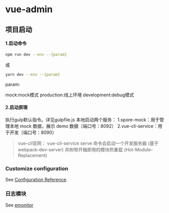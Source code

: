 # vue-admin

<!-- ## Project setup
```
yarn install
```

### Compiles and hot-reloads for development
```
yarn run serve
```

### Compiles and minifies for production
```
yarn run build
```

### Run your tests
```
yarn run test
```

### Lints and fixes files
```
yarn run lint
``` -->

## 项目启动
#### 1.启动命令
```bash
npm run dev --env --{param}
```
或
```bash
yarn dev --env --{param}
```

param:

mock:mock模式
production:线上环境
development:debug模式


#### 2.启动原理
执行gulp默认指令。详见gulpfile.js
本地启动两个服务：
1.spore-mock：用于管理本地 mock 数据，展示 demo 数据（端口号：8092）
2.vue-cli-service：用于开发（端口号：8090）
> vue-cli官网：
vue-cli-service serve 命令会启动一个开发服务器 (基于 webpack-dev-server) 并附带开箱即用的模块热重载 (Hot-Module-Replacement)

### Customize configuration
See [Configuration Reference](https://cli.vuejs.org/config/).


### 日志模块

See [emonitor](https://git.code.oa.com/news/emonitor)
